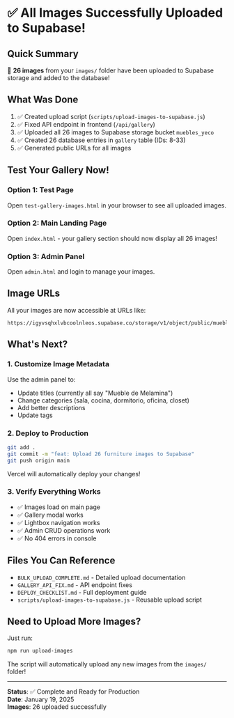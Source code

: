 # ✅ All Images Successfully Uploaded to Supabase!

## Quick Summary

🎉 **26 images** from your `images/` folder have been uploaded to Supabase storage and added to the database!

## What Was Done

1. ✅ Created upload script (`scripts/upload-images-to-supabase.js`)
2. ✅ Fixed API endpoint in frontend (`/api/gallery`)
3. ✅ Uploaded all 26 images to Supabase storage bucket `muebles_yeco`
4. ✅ Created 26 database entries in `gallery` table (IDs: 8-33)
5. ✅ Generated public URLs for all images

## Test Your Gallery Now!

### Option 1: Test Page

Open `test-gallery-images.html` in your browser to see all uploaded images.

### Option 2: Main Landing Page

Open `index.html` - your gallery section should now display all 26 images!

### Option 3: Admin Panel

Open `admin.html` and login to manage your images.

## Image URLs

All your images are now accessible at URLs like:

```
https://igyvsqhxlvbcoolnleos.supabase.co/storage/v1/object/public/muebles_yeco/gallery/[filename].jpeg
```

## What's Next?

### 1. Customize Image Metadata

Use the admin panel to:

- Update titles (currently all say "Mueble de Melamina")
- Change categories (sala, cocina, dormitorio, oficina, closet)
- Add better descriptions
- Update tags

### 2. Deploy to Production

```bash
git add .
git commit -m "feat: Upload 26 furniture images to Supabase"
git push origin main
```

Vercel will automatically deploy your changes!

### 3. Verify Everything Works

- ✅ Images load on main page
- ✅ Gallery modal works
- ✅ Lightbox navigation works
- ✅ Admin CRUD operations work
- ✅ No 404 errors in console

## Files You Can Reference

- `BULK_UPLOAD_COMPLETE.md` - Detailed upload documentation
- `GALLERY_API_FIX.md` - API endpoint fixes
- `DEPLOY_CHECKLIST.md` - Full deployment guide
- `scripts/upload-images-to-supabase.js` - Reusable upload script

## Need to Upload More Images?

Just run:

```bash
npm run upload-images
```

The script will automatically upload any new images from the `images/` folder!

---

**Status**: ✅ Complete and Ready for Production  
**Date**: January 19, 2025  
**Images**: 26 uploaded successfully
